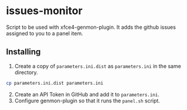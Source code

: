 issues-monitor
==============

Script to be used with xfce4-genmon-plugin. It adds the github issues assigned to you to a panel item.

Installing
----------

1. Create a copy of `parameters.ini.dist` as `parameters.ini` in the same directory.
```bash
cp parameters.ini.dist parameters.ini
```
2. Create an API Token in GitHub and add it to `parameters.ini`.
3. Configure genmon-plugin so that it runs the `panel.sh` script.
